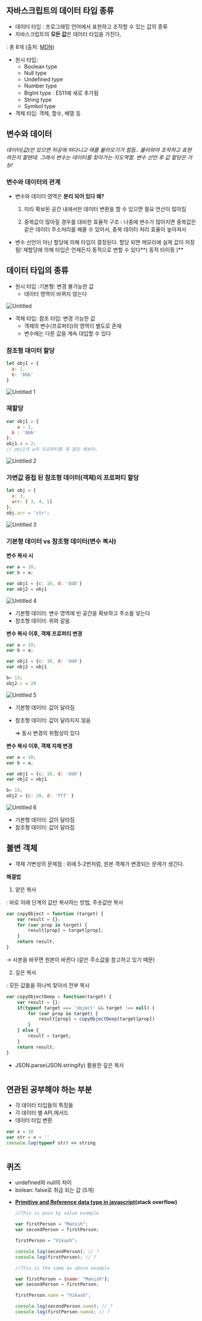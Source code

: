 ## 자바스크립트의 데이터 타입 종류

- 데이터 타입 : 프로그래밍 언어에서 표현하고 조작할 수 있는 값의 종류
- 자바스크립트의 **모든 값**은 데이터 타입을 가진다,

: 총 8개 (출처: [MDN](https://developer.mozilla.org/en-US/docs/Web/JavaScript/Data_structures))

- 원시 타입:
    - Boolean type
    - Null type
    - Undefined type
    - Number type
    - BigInt type : ES11에 새로 추가됨
    - String type
    - Symbol type
- 객체 타입: 객체, 함수, 배열 등

## 변수와 데이터

*데이터(값)만 있으면 허공에 떠다니고 애를 불러오기가 힘듬.. 불러와야 조작하고 표현하든지 할텐데. 
그래서 변수는 데이터를 찾아가는 지도역할. 변수 선언 후 값 할당은 가능!*

### 변수와 데이터의 관계

- 변수와 데이터 영역은 **분리 되어 있다
  왜?**
  1) 미리 확보된 공간 내에서만 데이터 변환을 할 수 있으면 필요 연산이 많아짐
    
  2) 중복값이 많아질 경우를 대비한 효율적 구조
  : 나중에 변수가 많아지면 중복값은 같은 데이터 주소처리를 해줄 수 있어서, 중복 데이터 처리 효율이 높아져서
    
- 변수 선언이 아닌 할당에 의해 타입이 결정된다. 할당 되면 메모리에 실제 값이 저장됨!
재할당에 의해 타입은 언제든지 동적으로 변할 수 있다**( 동적 타이핑 )**


## 데이터 타입의 종류

- 원시 타입 :기본형:  변경 불가능한 값
    - 데이터 영역이 바뀌지 않는다

![Untitled](https://user-images.githubusercontent.com/95457808/168474866-1881eda4-ce96-4e89-a4d8-201cae15500f.png)

- 객체 타입: 참조 타입: 변경 가능한 값
    - 객체의 변수(프로퍼티)의 영역이 별도로 존재
    - 변수에는 다른 값을 계속 대입할 수 있다

### 참조형 데이터 할당

```jsx
let obj1 = {
  a: 1,
  b: 'bbb'
}
```

![Untitled 1](https://user-images.githubusercontent.com/95457808/168474849-cdf26962-6236-49dd-99bb-b54f70141042.png)

### 재할당

```jsx
var obj1 = {
	a : 1,
  b : 'bbb'
};
obj1.a = 2; 
// obj1의 a의 프로퍼티를 재 할당 해보자.
```

![Untitled 2](https://user-images.githubusercontent.com/95457808/168474858-e6ae03f3-593c-4c40-bbcd-ae63db4b9cd9.png)

### 가변값 중첩 된 참조형 데이터(객체)의 프로퍼티 할당

```jsx
let obj = {
  x: 3,
  arr: [ 3, 4, 5]
};
obj.arr = 'str';
```

![Untitled 3](https://user-images.githubusercontent.com/95457808/168474862-cb0151e7-052f-4cfa-a5d0-30fbfdb21695.png)

### 기본형 데이터 vs 참조형 데이터(변수 복사)

 **변수 복사 시**

```jsx
var a = 10;
var b = a;

var obj1 = {c: 10, d: 'ddd'}
var obj2 = obj1
```

![Untitled 4](https://user-images.githubusercontent.com/95457808/168474863-8ec16292-e96a-4061-969f-3b79b27a8b68.png)

- 기본형 데이터: 변수 영역에 빈 공간을 확보하고 주소를 넣는다
- 참조형 데이터: 위와 같음

**변수 복사 이후, 객체 프로퍼티 변경**

```jsx
var a = 10;
var b = a;

var obj1 = {c: 10, d: 'ddd'}
var obj2 = obj1

b= 15;
obj2.c = 20
```

![Untitled 5](https://user-images.githubusercontent.com/95457808/168474864-e6b64993-0ab6-4dc8-b49e-d446a78cbb9f.png)

- 기본형 데이터: 값이 달라짐
- 참조형 데이터: 값이 달라지지 않음
    
    ⇒ 동시 변경의 위험성이 있다
    
**변수 복사 이후, 객체 자체 변경**

```jsx
var a = 10;
var b = a;

var obj1 = {c: 10, d: 'ddd'}
var obj2 = obj1

b= 15;
obj2 = {c: 20, d: 'fff' }
```

![Untitled 6](https://user-images.githubusercontent.com/95457808/168474865-1375458a-b337-44ae-9238-ee5f960bcefb.png)

- 기본형 데이터: 값이 달라짐
- 참조형 데이터: 값이 달라짐

## 불변 객체

- 객체 가변성의 문제점
: 위에 5-2번처럼, 원본 객체가 변경되는 문제가 생긴다.

**해결법**

1) 얕은 복사

: 바로 아래 단계의 값만 복사하는 방법, 주솟값만 복사

```jsx
var copyObject = function (target) {
	var result = {};
	for (var prop in target) {
		result[prop] = target[prop];
	}
	return result;
}
```

→ 사본을 바꾸면 원본이 바뀐다 (같은 주소값을 참고하고 있기 때문)

2) 깊은 복사

: 모든 값들을 하나씩 찾아서 전부 복사 

```jsx
var copyObjectDeep = function(target) {
	var result = {};
	if(typeof target === 'object' && target !== null) {
		for (var prop in target) {
			result[prop] = copyObjectDeep(target[prop])
		}
	} else {
		result = target;
	}
	return result;
}
```

- JSON.parse(JSON.stringify) 활용한 깊은 복사   
# 
## 연관된 공부해야 하는 부분

- 각 데이터 타입들의 특징들
- 각 데이터 별 API,메서드
- 데이터 타입 변환

```jsx
var x = 10
var str = x + ''
console.log(typeof str) => string

```
# 
## 퀴즈
* undefined와 null의 차이
* bolean: false로 취급 되는 값 (5개)
- **[Primitive and Reference data type in javascript](https://stackoverflow.com/questions/35029887/primitive-and-reference-data-type-in-javascript)(stack overflow)**
    
    ```jsx
    //This is pass by value example
    
    var firstPerson = "Manish";  
    var secondPerson = firstPerson;
    
    firstPerson = "Vikash"; 
    
    console.log(secondPerson); // ?
    console.log(firstPerson); // ?
    
    //This is the same as above example
    
    var firstPerson = {name: "Manish"};
    var secondPerson = firstPerson;
    
    firstPerson.name = "Vikash";
    
    console.log(secondPerson.name); // ?
    console.log(firstPerson.name); // ?
    ```
